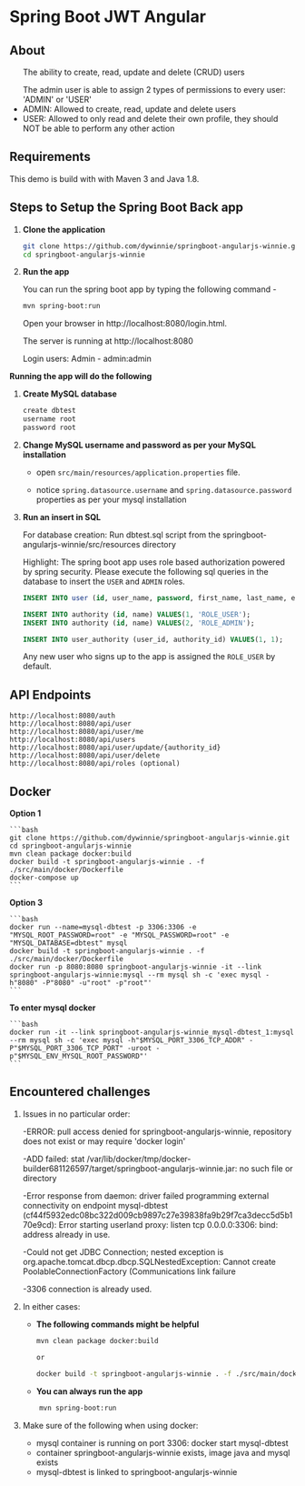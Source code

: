 # Spring Boot JWT Angular


## About
<ul>The ability to create, read, update and delete (CRUD) users</ul>
<ul>The admin user is able to assign 2 types of permissions to every user: 'ADMIN' or 'USER'
<li>ADMIN: Allowed to create, read, update and delete users</li>
<li>USER: Allowed to only read and delete their own profile, they should NOT be able to perform
any other action</li>
</ul>

## Requirements
This demo is build with with Maven 3 and Java 1.8.

## Steps to Setup the Spring Boot Back app

1. **Clone the application**

	```bash
	git clone https://github.com/dywinnie/springboot-angularjs-winnie.git
	cd springboot-angularjs-winnie
	```

2. **Run the app**

	You can run the spring boot app by typing the following command -

	```bash
	mvn spring-boot:run
	```

	Open your browser in http://localhost:8080/login.html.
	
	The server is running at http://localhost:8080

    Login users:
    Admin - admin:admin

  **Running the app will do the following**

1.  **Create MySQL database**

	```bash
	create dbtest
    username root
    password root
	```

2. **Change MySQL username and password as per your MySQL installation**

	+ open `src/main/resources/application.properties` file.

	+ notice `spring.datasource.username` and `spring.datasource.password` properties as per your mysql installation

3. **Run an insert in SQL**

   For database creation:
        Run dbtest.sql script from the springboot-angularjs-winnie/src/resources directory

	Highlight: The spring boot app uses role based authorization powered by spring security. Please execute the following sql queries in the database to insert the `USER` and `ADMIN` roles.

	```sql
	INSERT INTO user (id, user_name, password, first_name, last_name, enabled, lasspasswordresetdate) VALUES (1, 'admin', '$2a$08$lDnHPz7eUkSi6ao14Twuau08mzhWrL4kyZGGU5xfiGALO/Vxd5DOi', 'admin', 'admin', 1, PARSEDATETIME('05-01-2018', 'dd-MM-yyyy'));
   
	INSERT INTO authority (id, name) VALUES(1, 'ROLE_USER');
	INSERT INTO authority (id, name) VALUES(2, 'ROLE_ADMIN');
    
    INSERT INTO user_authority (user_id, authority_id) VALUES(1, 1);
	```

	Any new user who signs up to the app is assigned the `ROLE_USER` by default.

 
   
## API Endpoints 
    
    
    http://localhost:8080/auth
    http://localhost:8080/api/user    
    http://localhost:8080/api/user/me    
    http://localhost:8080/api/users    
    http://localhost:8080/api/user/update/{authority_id}    
    http://localhost:8080/api/user/delete    
    http://localhost:8080/api/roles (optional)    
    

## Docker

   **Option 1**
	
	```bash
	git clone https://github.com/dywinnie/springboot-angularjs-winnie.git
	cd springboot-angularjs-winnie
    mvn clean package docker:build
    docker build -t springboot-angularjs-winnie . -f ./src/main/docker/Dockerfile
	docker-compose up
    ```
    
   **Option 3**
       	
    ```bash
    docker run --name=mysql-dbtest -p 3306:3306 -e "MYSQL_ROOT_PASSWORD=root" -e "MYSQL_PASSWORD=root" -e "MYSQL_DATABASE=dbtest" mysql
    docker build -t springboot-angularjs-winnie . -f ./src/main/docker/Dockerfile
    docker run -p 8080:8080 springboot-angularjs-winnie -it --link springboot-angularjs-winnie:mysql --rm mysql sh -c 'exec mysql -h"8080" -P"8080" -u"root" -p"root"'
   	```
 
   **To enter mysql docker**
   
    ```bash
    docker run -it --link springboot-angularjs-winnie_mysql-dbtest_1:mysql --rm mysql sh -c 'exec mysql -h"$MYSQL_PORT_3306_TCP_ADDR" -P"$MYSQL_PORT_3306_TCP_PORT" -uroot -p"$MYSQL_ENV_MYSQL_ROOT_PASSWORD"'
    ```

##  Encountered challenges
  
  1. Issues in no particular order:
  
        -ERROR: pull access denied for springboot-angularjs-winnie, repository does not exist or may require 'docker login'

        -ADD failed: stat /var/lib/docker/tmp/docker-builder681126597/target/springboot-angularjs-winnie.jar: no such file or directory
        
        -Error response from daemon: driver failed programming external connectivity on endpoint mysql-dbtest (cf44f5932edc08bc322d009cb9897c27e39838fa9b29f7ca3decc5d5b170e9cd): Error starting userland proxy: listen tcp 0.0.0.0:3306: bind: address already in use.

        -Could not get JDBC Connection; nested exception is org.apache.tomcat.dbcp.dbcp.SQLNestedException: Cannot create PoolableConnectionFactory (Communications link failure
        
        -3306 connection is already used.

  2. In either cases:
        
        -   **The following commands might be helpful**
            
             ```bash
             mvn clean package docker:build
 
             or
         
             docker build -t springboot-angularjs-winnie . -f ./src/main/docker/Dockerfile
             ```
            
        -   **You can always run the app**
        
        ```bash
        	mvn spring-boot:run
        ```
  3. Make sure of the following when using docker:
        
        -   mysql container is running on port 3306: docker start mysql-dbtest
        -   container springboot-angularjs-winnie exists, image java and mysql exists
        -   mysql-dbtest is linked to springboot-angularjs-winnie